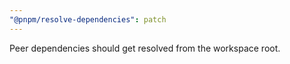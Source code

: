 ```yaml
---
"@pnpm/resolve-dependencies": patch
---
```


Peer dependencies should get resolved from the workspace root.
